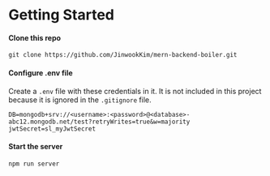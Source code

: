 # Getting Started

#### Clone this repo
```
git clone https://github.com/JinwookKim/mern-backend-boiler.git
```

#### Configure .env file
Create a `.env` file with these credentials in it. It is not included in this project because it is ignored in the `.gitignore` file.

```base
DB=mongodb+srv://<username>:<password>@<database>-abc12.mongodb.net/test?retryWrites=true&w=majority
jwtSecret=sl_myJwtSecret
```

#### Start the server
```bash
npm run server
```



